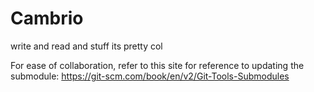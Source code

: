 # Cambrio
write and read and stuff its pretty col    
   
   For ease of collaboration, refer to this site for reference to updating the submodule: https://git-scm.com/book/en/v2/Git-Tools-Submodules

